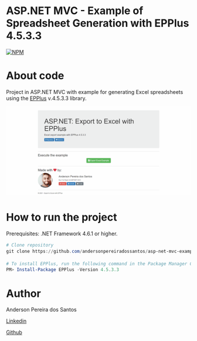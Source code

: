 # ASP.NET MVC - Example of Spreadsheet Generation with EPPlus 4.5.3.3

[![NPM](https://img.shields.io/npm/l/react)](https://github.com/andersonpereiradossantos/asp-net-mvc-example-generation-excel-spreadsheets-with-epplus/blob/main/LICENSE) 

# About code

Project in ASP.NET MVC with example for generating Excel spreadsheets using the [EPPlus](https://github.com/JanKallman/EPPlus) v.4.5.3.3 library.

![Presetion](https://github.com/andersonpereiradossantos/assets/blob/main/asp-net-mvc-example-generation-excel-spreadsheets-with-epplus.gif?raw=true)

# How to run the project

Prerequisites: .NET Framework 4.6.1 or higher.

```powershell
# Clone repository
git clone https://github.com/andersonpereiradossantos/asp-net-mvc-example-generation-excel-spreadsheets-with-epplus.git

# To install EPPlus, run the following command in the Package Manager Console:
PM> Install-Package EPPlus -Version 4.5.3.3
```


# Author

Anderson Pereira dos Santos

[Linkedin](https://www.linkedin.com/in/andersonpereirasantos)

[Github](https://github.com/andersonpereiradossantos)
